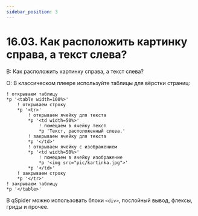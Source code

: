 ```yaml
---
sidebar_position: 3
---
```


# 16.03. Как расположить картинку справа, а текст слева?
<!-- [:faq_16_03] -->

В: Как расположить картинку справа, а текст слева?

О:
В классическом плеере используйте таблицы для вёрстки страниц:
```qsp
! открываем таблицу
*p '<table width=100%>'
	! открываем строку
	*p '<tr>'
		! открываем ячейку для текста
		*p '<td width=50%>'
			! помещаем в ячейку текст
			*p 'Текст, расположенный слева.'
		! закрываем ячейку для текста
		*p '</td>'
		! открываем ячейку с изображением
		*p '<td width=50%>'
			! помещаем в ячейку изображение
			*p '<img src="pic/kartinka.jpg">'
		*p '</td>'
	! закрываем строку
	*p '</tr>'
! закрываем таблицу
*p '</table>'
```
В qSpider можно использовать блоки `<div>`, послойный вывод, флексы, гриды и прочее.
